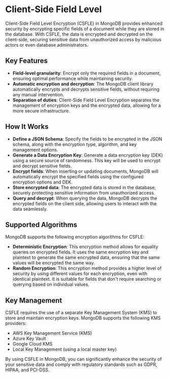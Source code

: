 # Client-Side Field Level

Client-Side Field Level Encryption (CSFLE) in MongoDB provides enhanced security by encrypting specific fields of a document while they are stored in the database. With CSFLE, the data is encrypted and decrypted on the client-side, securing sensitive data from unauthorized access by malicious actors or even database administrators.

## Key Features

- **Field-level granularity**: Encrypt only the required fields in a document, ensuring optimal performance while maintaining security.
- **Automatic encryption and decryption**: The MongoDB client library automatically encrypts and decrypts sensitive fields, without requiring any manual intervention.
- **Separation of duties**: Client-Side Field Level Encryption separates the management of encryption keys and the encrypted data, allowing for a more secure infrastructure.

## How It Works

- **Define a JSON Schema**: Specify the fields to be encrypted in the JSON schema, along with the encryption type, algorithm, and key management options.
- **Generate a Data Encryption Key**: Generate a data encryption key (DEK) using a secure source of randomness. This key will be used to encrypt and decrypt sensitive fields.
- **Encrypt fields**: When inserting or updating documents, MongoDB will automatically encrypt the specified fields using the configured encryption options and DEK.
- **Store encrypted data**: The encrypted data is stored in the database, securely protecting sensitive information from unauthorized access.
- **Query and decrypt**: When querying the data, MongoDB decrypts the encrypted fields on the client side, allowing users to interact with the data seamlessly.

## Supported Algorithms

MongoDB supports the following encryption algorithms for CSFLE:

- **Deterministic Encryption**: This encryption method allows for equality queries on encrypted fields. It uses the same encryption key and plaintext to generate the same encrypted data, ensuring that the same values will be encrypted the same way.
- **Random Encryption**: This encryption method provides a higher level of security by using different values for each encryption, even with identical plaintext. It is suitable for fields that don't require searching or querying based on individual values.

## Key Management

CSFLE requires the use of a separate Key Management System (KMS) to store and maintain encryption keys. MongoDB supports the following KMS providers:

- AWS Key Management Service (KMS)
- Azure Key Vault
- Google Cloud KMS
- Local Key Management (using a local master key)

By using CSFLE in MongoDB, you can significantly enhance the security of your sensitive data and comply with regulatory standards such as GDPR, HIPAA, and PCI-DSS.

